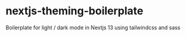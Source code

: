 # nextjs-theming-boilerplate
Boilerplate for light / dark mode in Nextjs 13 using tailwindcss and sass
